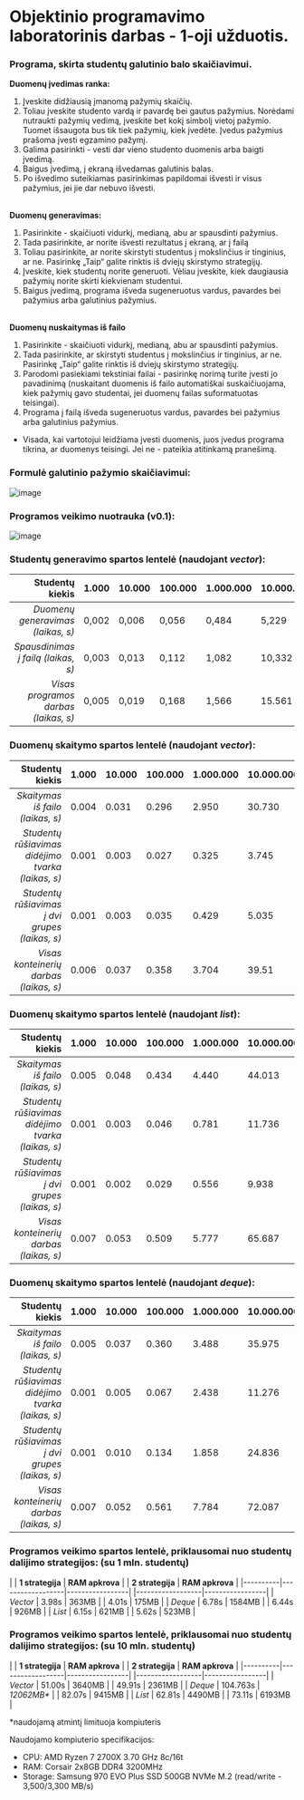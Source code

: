 # Objektinio programavimo laboratorinis darbas - 1-oji užduotis.

### **Programa, skirta studentų galutinio balo skaičiavimui.**

**Duomenų įvedimas ranka:**
1. Įveskite didžiausią įmanomą pažymių skaičių. 
2. Toliau įveskite studento vardą ir pavardę bei gautus pažymius. Norėdami nutraukti pažymių vedimą, įveskite bet kokį simbolį vietoj pažymio. Tuomet išsaugota bus tik tiek pažymių, kiek įvedėte. Įvedus pažymius prašoma įvesti egzamino pažymį.
3. Galima pasirinkti - vesti dar vieno studento duomenis arba baigti įvedimą.
4. Baigus įvedimą, į ekraną išvedamas galutinis balas. 
5. Po išvedimo suteikiamas pasirinkimas papildomai išvesti ir visus pažymius, jei jie dar nebuvo išvesti.

<br>**Duomenų generavimas:**
1. Pasirinkite - skaičiuoti vidurkį, medianą, abu ar spausdinti pažymius.
2. Tada pasirinkite, ar norite išvesti rezultatus į ekraną, ar į failą
3. Toliau pasirinkite, ar norite skirstyti studentus į mokslinčius ir tinginius, ar ne. Pasirinkę „Taip“ galite rinktis iš dviejų skirstymo strategijų.
4. Įveskite, kiek studentų norite generuoti. Vėliau įveskite, kiek daugiausia pažymių norite skirti kiekvienam studentui.
5. Baigus įvedimą, programa išveda sugeneruotus vardus, pavardes bei pažymius arba galutinius pažymius.

<br>**Duomenų nuskaitymas iš failo**
1. Pasirinkite - skaičiuoti vidurkį, medianą, abu ar spausdinti pažymius.
2. Tada pasirinkite, ar skirstyti studentus į mokslinčius ir tinginius, ar ne. Pasirinkę „Taip“ galite rinktis iš dviejų skirstymo strategijų.
3. Parodomi pasiekiami tekstiniai failai - pasirinkę norimą turite įvesti jo pavadinimą (nuskaitant duomenis iš failo automatiškai suskaičiuojama, kiek pažymių gavo studentai, jei duomenų failas suformatuotas teisingai).
4. Programa į failą išveda sugeneruotus vardus, pavardes bei pažymius arba galutinius pažymius.


- Visada, kai vartotojui leidžiama įvesti duomenis, juos įvedus programa tikrina, ar duomenys teisingi. Jei ne - pateikia atitinkamą pranešimą.



### Formulė galutinio pažymio skaičiavimui: <br>
![image](https://user-images.githubusercontent.com/116343289/221124441-e0c14ec4-e460-4933-825f-db93016aa331.png)

### Programos veikimo nuotrauka (v0.1): 
![image](https://user-images.githubusercontent.com/116343289/221123906-367b75ab-b0f9-49ac-924d-c2dc56dcebd6.png)

### Studentų generavimo spartos lentelė (naudojant _vector_): <br>
|                  **Studentų kiekis** | **1.000** | **10.000** | **100.000** | **1.000.000** | **10.000.000** |
|-------------------------------------:|-----------|------------|-------------|---------------|----------------|
| _Duomenų generavimas (laikas, s)_    | 0,002     | 0,006      | 0,056       | 0,484         | 5,229          |
| _Spausdinimas į failą (laikas, s)_   | 0,003     | 0,013      | 0,112       | 1,082         | 10,332         |
| _Visas programos darbas (laikas, s)_ | 0,005     | 0,019      | 0,168       | 1,566         | 15.561         |


### Duomenų skaitymo spartos lentelė (naudojant _vector_): <br>
|                               **Studentų kiekis** | **1.000** | **10.000** | **100.000** | **1.000.000** | **10.000.000** |
|--------------------------------------------------:|-----------|------------|-------------|---------------|----------------|
| _Skaitymas iš failo (laikas, s)_                  | 0.004     | 0.031      | 0.296       | 2.950         | 30.730         |
| _Studentų rūšiavimas didėjimo tvarka (laikas, s)_ | 0.001     | 0.003      | 0.027       | 0.325         | 3.745         |
| _Studentų rūšiavimas į dvi grupes (laikas, s)_    | 0.001     | 0.003      | 0.035       | 0.429         | 5.035         |
| _Visas konteinerių darbas (laikas, s)_ 	        | 0.006     | 0.037      | 0.358       | 3.704         | 39.51         |

### Duomenų skaitymo spartos lentelė (naudojant _list_): <br>
|                               **Studentų kiekis** | **1.000** | **10.000** | **100.000** | **1.000.000** | **10.000.000** |
|--------------------------------------------------:|-----------|------------|-------------|---------------|----------------|
| _Skaitymas iš failo (laikas, s)_                  | 0.005     | 0.048      | 0.434       | 4.440         | 44.013         |
| _Studentų rūšiavimas didėjimo tvarka (laikas, s)_ | 0.001     | 0.003      | 0.046       | 0.781         | 11.736         |
| _Studentų rūšiavimas į dvi grupes (laikas, s)_    | 0.001     | 0.002      | 0.029       | 0.556         | 9.938          |
| _Visas konteinerių darbas (laikas, s)_ 	        | 0.007     | 0.053      | 0.509       | 5.777         | 65.687         |

### Duomenų skaitymo spartos lentelė (naudojant _deque_): <br>
|                               **Studentų kiekis** | **1.000** | **10.000** | **100.000** | **1.000.000** | **10.000.000** |
|--------------------------------------------------:|-----------|------------|-------------|---------------|----------------|
| _Skaitymas iš failo (laikas, s)_                  | 0.005     | 0.037      | 0.360       | 3.488         | 35.975         |
| _Studentų rūšiavimas didėjimo tvarka (laikas, s)_ | 0.001     | 0.005      | 0.067       | 2.438         | 11.276         |
| _Studentų rūšiavimas į dvi grupes (laikas, s)_    | 0.001     | 0.010      | 0.134       | 1.858         | 24.836         |
| _Visas konteinerių darbas (laikas, s)_ 	        | 0.007     | 0.052      | 0.561       | 7.784         | 72.087         |


### Programos veikimo spartos lentelė, priklausomai nuo studentų dalijimo strategijos: **(su 1 mln. studentų)** <br>

|          | **1 strategija** | **RAM apkrova** | 	| **2 strategija** | **RAM apkrova** |
|----------|------------------|-----------------| 	|------------------|-----------------|
| _Vector_ | 3.98s            | 363MB           | 	| 4.01s            | 175MB           |
| _Deque_  | 6.78s            | 1584MB          | 	| 6.44s            | 926MB           |
| _List_   | 6.15s            | 621MB           | 	| 5.62s            | 523MB           |

### Programos veikimo spartos lentelė, priklausomai nuo studentų dalijimo strategijos: **(su 10 mln. studentų)** <br>

|          | **1 strategija** | **RAM apkrova** | 	| **2 strategija** | **RAM apkrova** |
|----------|------------------|-----------------| 	|------------------|-----------------|
| _Vector_ | 51.00s           | 3640MB          | 	| 49.91s           | 2361MB          |
| _Deque_  | 104.763s         | *12062MB\**     | 	| 82.07s           | 9415MB          |
| _List_   | 62.81s           | 4490MB          | 	| 73.11s           | 6193MB          |

*naudojamą atmintį limituoja kompiuteris

Naudojamo kompiuterio specifikacijos:
- CPU: AMD Ryzen 7 2700X 3.70 GHz 8c/16t
- RAM: Corsair 2x8GB DDR4 3200MHz
- Storage: Samsung 970 EVO Plus SSD 500GB NVMe M.2 (read/write - 3,500/3,300 MB/s)
